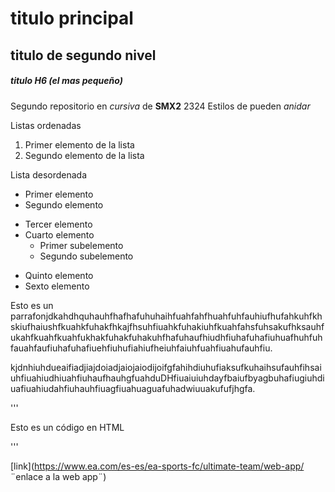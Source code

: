 # titulo principal

## titulo de segundo nivel

##### titulo H6 (el mas pequeño)


Segundo repositorio en _cursiva_ de __SMX2__ 2324
Estilos de pueden *_anidar_*

Listas ordenadas
1. Primer elemento de la lista
2. Segundo elemento de la lista

Lista desordenada

* Primer elemento
* Segundo elemento
- Tercer elemento
- Cuarto elemento
    - Primer subelemento
    - Segundo subelemento
+ Quinto elemento
+ Sexto elemento

Esto es un parrafonjdkahdhquhauhfhafhafuhuhaihfuahfahfhuahfuhfauhiufhufahkuhfkhskiufhaiushfkuahkfuhakfhkajfhsuhfiuahkfuhakiuhfkuahfahsfuhsakufhksauhfukahfkuahfkuahfukhakfuhakfuhakuhfhafuhaufhiudhfiuhafuhafiuhuafhuhfuhfauahfaufiuhafuhafiuehfiuhufiahiufheiuhfaiuhfuahfiuahufauhfiu.

kjdnhiuhdueaifiadjiajdoiadjaiojaiodijoifgfahihdiuhufiaksufkuhaihsufauhfihsaiuhfiuahiudhiuahfiuhaufhauhgfuahduDHfiuaiuiuhdayfbaiufbyagbuhafiugiuhdiuafiuahiudahfiuhauhfiuagfiuahuaguafuhadwiuuakufufjhgfa.

'''
<html>
    <head>
    </head>
    <body>
        <p> Esto es un código en HTML </p>
    </body>
</html>
'''

[link](https://www.ea.com/es-es/ea-sports-fc/ultimate-team/web-app/ ¨enlace a la web app¨)